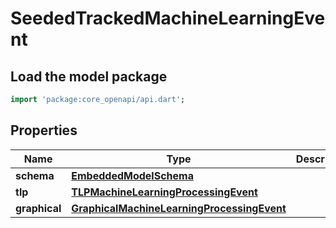 # SeededTrackedMachineLearningEvent

## Load the model package
```dart
import 'package:core_openapi/api.dart';
```

## Properties
Name | Type | Description | Notes
------------ | ------------- | ------------- | -------------
**schema** | [**EmbeddedModelSchema**](EmbeddedModelSchema) |  | [optional] 
**tlp** | [**TLPMachineLearningProcessingEvent**](TLPMachineLearningProcessingEvent) |  | [optional] 
**graphical** | [**GraphicalMachineLearningProcessingEvent**](GraphicalMachineLearningProcessingEvent) |  | [optional] 




